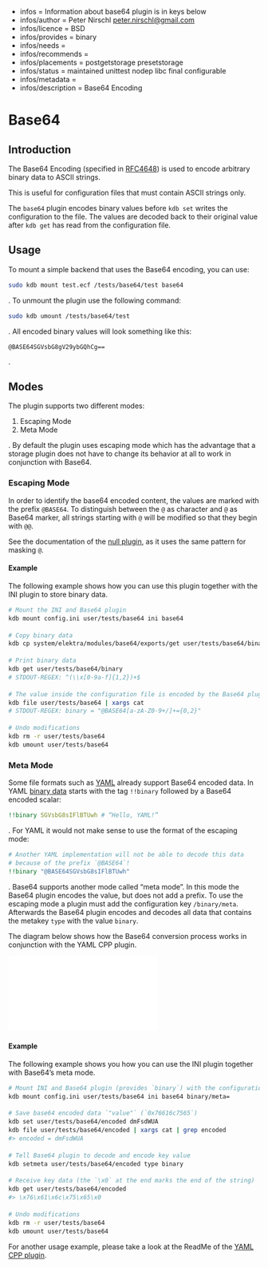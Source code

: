 - infos = Information about base64 plugin is in keys below
- infos/author = Peter Nirschl <peter.nirschl@gmail.com>
- infos/licence = BSD
- infos/provides = binary
- infos/needs =
- infos/recommends =
- infos/placements = postgetstorage presetstorage
- infos/status = maintained unittest nodep libc final configurable
- infos/metadata =
- infos/description = Base64 Encoding

# Base64

## Introduction

The Base64 Encoding (specified in [RFC4648](https://www.ietf.org/rfc/rfc4648.txt)) is used to encode arbitrary binary data to ASCII strings.

This is useful for configuration files that must contain ASCII strings only.

The `base64` plugin encodes binary values before `kdb set` writes the configuration to the file.
The values are decoded back to their original value after `kdb get` has read from the configuration file.

## Usage

To mount a simple backend that uses the Base64 encoding, you can use:

```sh
sudo kdb mount test.ecf /tests/base64/test base64
```

. To unmount the plugin use the following command:

```sh
sudo kdb umount /tests/base64/test
```

. All encoded binary values will look something like this:

    @BASE64SGVsbG8gV29ybGQhCg==

.

## Modes

The plugin supports two different modes:

1. Escaping Mode
2. Meta Mode

. By default the plugin uses escaping mode which has the advantage that a storage plugin does not have to change its behavior at all to work in conjunction with Base64.

### Escaping Mode

In order to identify the base64 encoded content, the values are marked with the prefix `@BASE64`. To distinguish between the `@` as character and `@` as Base64 marker, all strings starting with `@` will be modified so that they begin with `@@`.

See the documentation of the [null plugin](../null/), as it uses the same pattern for masking `@`.

#### Example

The following example shows how you can use this plugin together with the INI plugin to store binary data.

```sh
# Mount the INI and Base64 plugin
kdb mount config.ini user/tests/base64 ini base64

# Copy binary data
kdb cp system/elektra/modules/base64/exports/get user/tests/base64/binary

# Print binary data
kdb get user/tests/base64/binary
# STDOUT-REGEX: ^(\\x[0-9a-f]{1,2})+$

# The value inside the configuration file is encoded by the Base64 plugin
kdb file user/tests/base64 | xargs cat
# STDOUT-REGEX: binary = "@BASE64[a-zA-Z0-9+/]+={0,2}"

# Undo modifications
kdb rm -r user/tests/base64
kdb umount user/tests/base64
```

### Meta Mode

Some file formats such as [YAML](http://yaml.org) already support Base64 encoded data. In YAML [binary data](http://yaml.org/type/binary.html) starts with the tag `!!binary` followed by a Base64 encoded scalar:

```yaml
!!binary SGVsbG8sIFlBTUwh # “Hello, YAML!”
```

. For YAML it would not make sense to use the format of the escaping mode:

```yaml
# Another YAML implementation will not be able to decode this data
# because of the prefix `@BASE64`!
!!binary "@BASE64SGVsbG8sIFlBTUwh"
```

. Base64 supports another mode called “meta mode”. In this mode the Base64 plugin encodes the value, but does not add a prefix. To use the escaping mode a plugin must add the configuration key `/binary/meta`. Afterwards the Base64 plugin encodes and decodes all data that contains the metakey `type` with the value `binary`.

The diagram below shows how the Base64 conversion process works in conjunction with the YAML CPP plugin.

![Tree](./Base64.pdf)

#### Example

The following example shows you how you can use the INI plugin together with Base64’s meta mode.

```sh
# Mount INI and Base64 plugin (provides `binary`) with the configuration key `binary/meta`
kdb mount config.ini user/tests/base64 ini base64 binary/meta=

# Save base64 encoded data `"value"` (`0x76616c7565`)
kdb set user/tests/base64/encoded dmFsdWUA
kdb file user/tests/base64/encoded | xargs cat | grep encoded
#> encoded = dmFsdWUA

# Tell Base64 plugin to decode and encode key value
kdb setmeta user/tests/base64/encoded type binary

# Receive key data (the `\x0` at the end marks the end of the string)
kdb get user/tests/base64/encoded
#> \x76\x61\x6c\x75\x65\x0

# Undo modifications
kdb rm -r user/tests/base64
kdb umount user/tests/base64
```

For another usage example, please take a look at the ReadMe of the [YAML CPP plugin](../yamlcpp).
